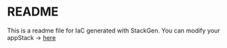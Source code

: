 # README
This is a readme file for IaC generated with StackGen.
You can modify your appStack -> [here](http://main.dev.stackgen.com/appstacks/5c80a415-1bb5-4150-a727-6ca787d2c2c5)
